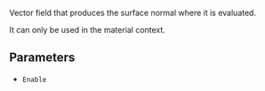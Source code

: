 Vector field that produces the surface normal where it is evaluated.

It can only be used in the material context.

## Parameters

* `Enable`